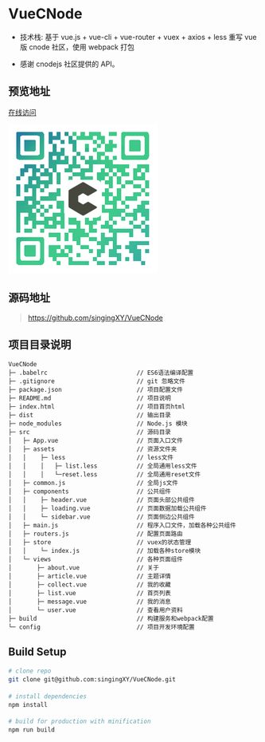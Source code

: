 # VueCNode

- 技术栈: 基于 vue.js + vue-cli + vue-router + vuex + axios + less 重写 vue 版 cnode 社区，使用 webpack 打包

- 感谢 cnodejs 社区提供的 API。

## 预览地址

[在线访问](http://singingxy.gitee.io/vuecnode)

[![image](https://raw.githubusercontent.com/singingXY/mypic/master/cnode/qr.png)](http://singingxy.gitee.io/vuecnode/)

## 源码地址

> https://github.com/singingXY/VueCNode

## 项目目录说明

```
VueCNode
├─ .babelrc                         // ES6语法编译配置
├─ .gitignore                       // git 忽略文件
├─ package.json                     // 项目配置文件
├─ README.md                        // 项目说明
├─ index.html                       // 项目首页html
├─ dist                             // 输出目录
├─ node_modules                     // Node.js 模块
├─ src                              // 源码目录
│   ├─ App.vue                      // 页面入口文件
│   ├─ assets                       // 资源文件夹
│   │    ├─ less                    // less文件
│   │    │   ├─ list.less           // 全局通用less文件
│   │    │   └─reset.less           // 全局通用reset文件
│   ├─ common.js                    // 全局js文件
│   ├─ components                   // 公共组件
│   │    ├─ header.vue              // 页面头部公共组件
│   │    ├─ loading.vue             // 页面数据加载公共组件
│   │    └─ sidebar.vue             // 页面侧边公共组件
│   ├─ main.js                      // 程序入口文件，加载各种公共组件
│   ├─ routers.js                   // 配置页面路由
│   ├─ store                        // vuex的状态管理
│   │    └─ index.js                // 加载各种store模块
│   └─ views                        // 各种页面组件
│       ├─ about.vue                // 关于
│       ├─ article.vue              // 主题详情
│       ├─ collect.vue              // 我的收藏
│       ├─ list.vue                 // 首页列表
│       ├─ message.vue              // 我的消息
│       └─ user.vue                 // 查看用户资料
├─ build                            // 构建服务和webpack配置
└─ config                           // 项目开发环境配置

```

## Build Setup

```bash
# clone repo
git clone git@github.com:singingXY/VueCNode.git

# install dependencies
npm install

# build for production with minification
npm run build

```
